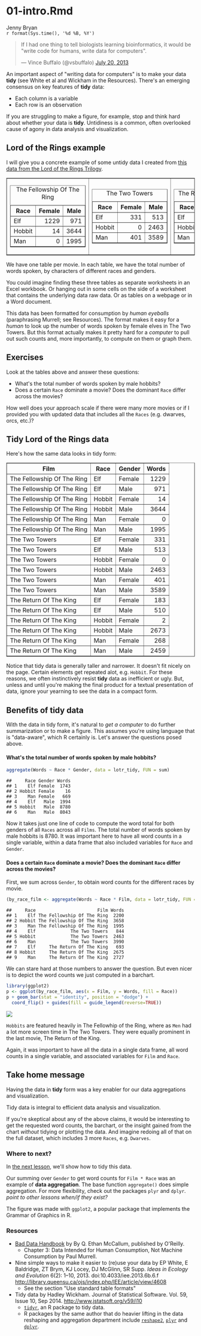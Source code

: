 # 01-intro.Rmd
Jenny Bryan  
`r format(Sys.time(), '%d %B, %Y')`  

<blockquote class="twitter-tweet" lang="en"><p>If I had one thing to tell biologists learning bioinformatics, it would be &quot;write code for humans, write data for computers&quot;.</p>&mdash; Vince Buffalo (@vsbuffalo) <a href="https://twitter.com/vsbuffalo/statuses/358699162679787521">July 20, 2013</a></blockquote>

An important aspect of "writing data for computers" is to make your data __tidy__ (see White et al and Wickham in the Resources). There's an emerging consensus on key features of __tidy__ data:

  * Each column is a variable
  * Each row is an observation

If you are struggling to make a figure, for example, stop and think hard about whether your data is __tidy__. Untidiness is a common, often overlooked cause of agony in data analysis and visualization.

## Lord of the Rings example

I will give you a concrete example of some untidy data I created from [this data from the Lord of the Rings Trilogy](https://github.com/jennybc/lotr).




<table border = 1>
<tr>
<td>
<!-- html table generated in R 3.1.1 by xtable 1.7-4 package -->
<!-- Thu Nov  6 10:53:29 2014 -->
<table border=1>
<caption align="top"> The Fellowship Of The Ring </caption>
<tr> <th> Race </th> <th> Female </th> <th> Male </th>  </tr>
  <tr> <td> Elf </td> <td align="right"> 1229 </td> <td align="right"> 971 </td> </tr>
  <tr> <td> Hobbit </td> <td align="right"> 14 </td> <td align="right"> 3644 </td> </tr>
  <tr> <td> Man </td> <td align="right"> 0 </td> <td align="right"> 1995 </td> </tr>
   </table>
</td>
<td>
<!-- html table generated in R 3.1.1 by xtable 1.7-4 package -->
<!-- Thu Nov  6 10:53:29 2014 -->
<table border=1>
<caption align="top"> The Two Towers </caption>
<tr> <th> Race </th> <th> Female </th> <th> Male </th>  </tr>
  <tr> <td> Elf </td> <td align="right"> 331 </td> <td align="right"> 513 </td> </tr>
  <tr> <td> Hobbit </td> <td align="right"> 0 </td> <td align="right"> 2463 </td> </tr>
  <tr> <td> Man </td> <td align="right"> 401 </td> <td align="right"> 3589 </td> </tr>
   </table>
</td>
<td>
<!-- html table generated in R 3.1.1 by xtable 1.7-4 package -->
<!-- Thu Nov  6 10:53:29 2014 -->
<table border=1>
<caption align="top"> The Return Of The King </caption>
<tr> <th> Race </th> <th> Female </th> <th> Male </th>  </tr>
  <tr> <td> Elf </td> <td align="right"> 183 </td> <td align="right"> 510 </td> </tr>
  <tr> <td> Hobbit </td> <td align="right"> 2 </td> <td align="right"> 2673 </td> </tr>
  <tr> <td> Man </td> <td align="right"> 268 </td> <td align="right"> 2459 </td> </tr>
   </table>
</td>
</tr>
</table>

We have one table per movie. In each table, we have the total number of words spoken, by characters of different races and genders.

You could imagine finding these three tables as separate worksheets in an Excel workbook. Or hanging out in some cells on the side of a worksheet that contains the underlying data raw data. Or as tables on a webpage or in a Word document.

This data has been formatted for consumption by *human eyeballs* (paraphrasing Murrell; see Resources). The format makes it easy for a *human* to look up the number of words spoken by female elves in The Two Towers. But this format actually makes it pretty hard for a *computer* to pull out such counts and, more importantly, to compute on them or graph them.

## Exercises

Look at the tables above and answer these questions:

  * What's the total number of words spoken by male hobbits?
  * Does a certain `Race` dominate a movie? Does the dominant `Race` differ across the movies?
  
How well does your approach scale if there were many more movies or if I provided you with updated data that includes all the `Races` (e.g. dwarves, orcs, etc.)?

## Tidy Lord of the Rings data

Here's how the same data looks in tidy form:

<!-- html table generated in R 3.1.1 by xtable 1.7-4 package -->
<!-- Thu Nov  6 10:53:29 2014 -->
<table border=1>
<tr> <th> Film </th> <th> Race </th> <th> Gender </th> <th> Words </th>  </tr>
  <tr> <td> The Fellowship Of The Ring </td> <td> Elf </td> <td> Female </td> <td align="right"> 1229 </td> </tr>
  <tr> <td> The Fellowship Of The Ring </td> <td> Elf </td> <td> Male </td> <td align="right"> 971 </td> </tr>
  <tr> <td> The Fellowship Of The Ring </td> <td> Hobbit </td> <td> Female </td> <td align="right"> 14 </td> </tr>
  <tr> <td> The Fellowship Of The Ring </td> <td> Hobbit </td> <td> Male </td> <td align="right"> 3644 </td> </tr>
  <tr> <td> The Fellowship Of The Ring </td> <td> Man </td> <td> Female </td> <td align="right"> 0 </td> </tr>
  <tr> <td> The Fellowship Of The Ring </td> <td> Man </td> <td> Male </td> <td align="right"> 1995 </td> </tr>
  <tr> <td> The Two Towers </td> <td> Elf </td> <td> Female </td> <td align="right"> 331 </td> </tr>
  <tr> <td> The Two Towers </td> <td> Elf </td> <td> Male </td> <td align="right"> 513 </td> </tr>
  <tr> <td> The Two Towers </td> <td> Hobbit </td> <td> Female </td> <td align="right"> 0 </td> </tr>
  <tr> <td> The Two Towers </td> <td> Hobbit </td> <td> Male </td> <td align="right"> 2463 </td> </tr>
  <tr> <td> The Two Towers </td> <td> Man </td> <td> Female </td> <td align="right"> 401 </td> </tr>
  <tr> <td> The Two Towers </td> <td> Man </td> <td> Male </td> <td align="right"> 3589 </td> </tr>
  <tr> <td> The Return Of The King </td> <td> Elf </td> <td> Female </td> <td align="right"> 183 </td> </tr>
  <tr> <td> The Return Of The King </td> <td> Elf </td> <td> Male </td> <td align="right"> 510 </td> </tr>
  <tr> <td> The Return Of The King </td> <td> Hobbit </td> <td> Female </td> <td align="right"> 2 </td> </tr>
  <tr> <td> The Return Of The King </td> <td> Hobbit </td> <td> Male </td> <td align="right"> 2673 </td> </tr>
  <tr> <td> The Return Of The King </td> <td> Man </td> <td> Female </td> <td align="right"> 268 </td> </tr>
  <tr> <td> The Return Of The King </td> <td> Man </td> <td> Male </td> <td align="right"> 2459 </td> </tr>
   </table>

Notice that tidy data is generally taller and narrower. It doesn't fit nicely on the page. Certain elements get repeated alot, e.g. `Hobbit`. For these reasons, we often instinctively resist __tidy__ data as inefficient or ugly. But, unless and until you're making the final product for a textual presentation of data, ignore your yearning to see the data in a compact form.

## Benefits of tidy data

With the data in tidy form, it's natural to *get a computer* to do further summarization or to make a figure. This assumes you're using language that is "data-aware", which R certainly is. Let's answer the questions posed above.

#### What's the total number of words spoken by male hobbits?


```r
aggregate(Words ~ Race * Gender, data = lotr_tidy, FUN = sum)
```

```
##     Race Gender Words
## 1    Elf Female  1743
## 2 Hobbit Female    16
## 3    Man Female   669
## 4    Elf   Male  1994
## 5 Hobbit   Male  8780
## 6    Man   Male  8043
```

Now it takes just one line of code to compute the word total for both genders of all `Races` across all `Films`. The total number of words spoken by male hobbits is 8780. It was important here to have all word counts in a single variable, within a data frame that also included variables for `Race` and `Gender`.

#### Does a certain `Race` dominate a movie? Does the dominant `Race` differ across the movies?

First, we sum across `Gender`, to obtain word counts for the different races by movie.




```r
(by_race_film <- aggregate(Words ~ Race * Film, data = lotr_tidy, FUN = sum))
```

```
##     Race                       Film Words
## 1    Elf The Fellowship Of The Ring  2200
## 2 Hobbit The Fellowship Of The Ring  3658
## 3    Man The Fellowship Of The Ring  1995
## 4    Elf             The Two Towers   844
## 5 Hobbit             The Two Towers  2463
## 6    Man             The Two Towers  3990
## 7    Elf     The Return Of The King   693
## 8 Hobbit     The Return Of The King  2675
## 9    Man     The Return Of The King  2727
```
We can stare hard at those numbers to answer the question. But even nicer is to depict the word counts we just computed in a barchart. 


```r
library(ggplot2)
p <- ggplot(by_race_film, aes(x = Film, y = Words, fill = Race))
p + geom_bar(stat = "identity", position = "dodge") +
  coord_flip() + guides(fill = guide_legend(reverse=TRUE))
```

![](./01-intro_files/figure-html/barchart-lotr-words-by-film-race.png) 

`Hobbits` are featured heavily in The Fellowhip of the Ring, where as `Men` had a lot more screen time in The Two Towers. They were equally prominent in the last movie, The Return of the King.

Again, it was important to have all the data in a single data frame, all word counts in a single variable, and associated variables for `Film` and `Race`.

## Take home message

Having the data in __tidy__ form was a key enabler for our data aggregations and visualization.

Tidy data is integral to efficient data analysis and visualization.

If you're skeptical about any of the above claims, it would be interesting to get the requested word counts, the barchart, or the insight gained from the chart *without* tidying or plotting the data. And imagine redoing all of that on the full dataset, which includes 3 more `Races`, e.g. `Dwarves`.

### Where to next?

In [the next lesson](02-tidy.md), we'll show how to tidy this data.

Our summing over `Gender` to get word counts for `Film * Race` was an example of __data aggregation__. The base function `aggregate()` does simple aggregation. For more flexibility, check out the packages `plyr` and `dplyr`. *point to other lessons when/if they exist?*

The figure was made with `ggplot2`, a popular package that implements the Grammar of Graphics in R.

### Resources

  * [Bad Data Handbook](http://shop.oreilly.com/product/0636920024422.do) by By Q. Ethan McCallum, published by O'Reilly.
    - Chapter 3: Data Intended for Human Consumption, Not Machine Consumption by Paul Murrell.
  * Nine simple ways to make it easier to (re)use your data by EP White, E Baldridge, ZT Brym, KJ Locey, DJ McGlinn, SR Supp. *Ideas in Ecology and Evolution* 6(2): 1–10, 2013. doi:10.4033/iee.2013.6b.6.f <http://library.queensu.ca/ojs/index.php/IEE/article/view/4608>
    - See the section "Use standard table formats"
  * Tidy data by Hadley Wickham. Journal of Statistical Software. Vol. 59, Issue 10, Sep 2014. <http://www.jstatsoft.org/v59/i10>
    - [`tidyr`](https://github.com/hadley/tidyr), an R package to tidy data.
    - R packages by the same author that do heavier lifting in the data reshaping and aggregation department include [`reshape2`](https://github.com/hadley/reshape), [`plyr`](https://github.com/hadley/plyr) and [`dplyr`](https://github.com/hadley/dplyr).
    


